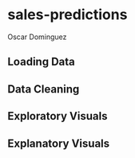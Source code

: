 # sales-predictions
Oscar Dominguez
<h2> Loading Data </h2>
<h2> Data Cleaning </h2>
<h2> Exploratory Visuals </h2>
<h2> Explanatory Visuals </h2>
